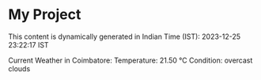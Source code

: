 # My Project

This content is dynamically generated in Indian Time (IST): 2023-12-25 23:22:17 IST


Current Weather in Coimbatore:
Temperature: 21.50 °C
Condition: overcast clouds
